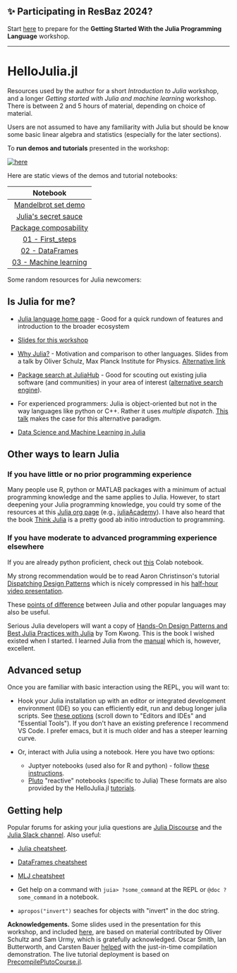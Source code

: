 ## &#10024; Participating in ResBaz 2024?

Start [here](INSTALLATION.md) to prepare for the **Getting Started With the Julia
Programming Language** workshop.

---

# HelloJulia.jl

Resources used by the author for a short *Introduction to Julia* workshop, and a longer
*Getting started with Julia and machine learning* workshop. There is between 2 and 5 hours of material, depending on choice of material.

Users are not assumed to have any familiarity with Julia but should be know some basic
linear algebra and statistics (especially for the later sections).

To **run demos and tutorials** presented in the workshop:

[![here](https://img.shields.io/badge/run-demos%2Ftutorials-informational)](INSTALLATION.md)

Here are static views of the demos and tutorial notebooks:

|Notebook |
|:-------:|
|[Mandelbrot set demo](notebooks/mandelbrot/notebook.ipynb) |
[Julia's secret sauce](notebooks/secret_sauce/notebook.ipynb) |
[Package composability](notebooks/pkg_composability/notebook.ipynb) |
[01 - First_steps](notebooks/01_first_steps/notebook.unexecuted.ipynb) |
[02 - DataFrames](notebooks/02_dataframes/notebook.ipynb) |
[03 - Machine learning](notebooks/03_machine_learning/notebook.ipynb) |


Some random resources for Julia newcomers:

## Is Julia for me?

- [Julia language home page](https://julialang.org) - Good for a quick
  rundown of features and introduction to the broader ecosystem
  
- [Slides for this workshop](/slides/slides.pdf)

- [Why
  Julia?](https://indico.cern.ch/event/1074269/contributions/4539601/attachments/2317518/3945412/why-julia%20slides.pdf) -
  Motivation and comparison to other languages. Slides from a talk by Oliver Schulz, Max
  Planck Institute for Physics.  [Alternative link](https://github.com/oschulz/Why-Julia)

- [Package search at JuliaHub](https://juliahub.com/ui/Packages) - Good for scouting out
  existing julia software (and communities) in your area of interest ([alternative search
  engine](https://juliapackages.com/packages?search=)).

- For experienced programmers: Julia is object-oriented but not in the way languages like
  python or C++. Rather it uses *multiple dispatch*. [This
  talk](https://www.youtube.com/watch?v=kc9HwsxE1OY) makes the case for this alternative
  paradigm.
  
- [Data Science and Machine Learning in
  Julia](https://juliaai.github.io/DataScienceTutorials.jl/)


## Other ways to learn Julia

### If you have little or no prior programming experience

Many people use R, python or MATLAB packages with a minimum of actual
programming knowledge and the same applies to Julia. However, to start
deepening your Julia programming knowledge, you could try some of the
resources at this [Julia org page](https://julialang.org/learning/)
(e.g., [juliaAcademy](https://juliaacademy.com)). I have also heard
that the book [Think
Julia](https://benlauwens.github.io/ThinkJulia.jl/latest/book.html) is
a pretty good ab initio introduction to programming.


### If you have moderate to advanced programming experience elsewhere

If you are already python proficient, check out
[this](https://colab.research.google.com/drive/1G04w8tTl074180DP_Ka9X44r_pndUYxq?usp=sharing#scrollTo=9at61Y3LLJWX)
Colab notebook.

My strong recommendation would be to read Aaron Christinson's tutorial
[Dispatching Design
Patterns](https://github.com/ninjaaron/dispatching-design-patterns)
which is nicely compressed in his [half-hour
video presentation](https://www.youtube.com/watch?v=n-E-1-A_rZM).

These [points of
difference](https://docs.julialang.org/en/v1/manual/noteworthy-differences/)
between Julia and other popular languages may also be useful.

Serious Julia developers will want a copy of [Hands-On Design Patterns
and Best Julia Practices with Julia](https://www.perlego.com/book/1365831/handson-design-patterns-and-best-practices-with-julia-proven-solutions-to-common-problems-in-software-design-for-julia-1x-pdf?utm_source=google&utm_medium=cpc&gclid=CjwKCAjw_L6LBhBbEiwA4c46uv-v5MDWoUCnOsWjAsPQ1OWcownNPPDrKDhhlwNbGG69_zSNFwyM5RoCMgcQAvD_BwE) by Tom Kwong. This is the book
I wished existed when I started. I learned Julia from the
[manual](https://docs.julialang.org/en/v1/) which is, however,
excellent.


## Advanced setup

Once you are familiar with basic interaction using the REPL, you will want to:

- Hook your Julia installation up with an editor or integrated
  development environment (IDE) so you can efficiently edit, run and
  debug longer julia scripts. See [these
  options](https://julialang.org) (scroll down to "Editors and IDEs"
  and "Essential Tools"). If you don't have an existing preference I
  recommend VS Code. I prefer emacs, but it is much older and has a
  steeper learning curve.

- Or, interact with Julia using a notebook. Here you have two options:
  - Juptyer notebooks (used also for R and python) - follow [these
	instructions](https://github.com/JuliaLang/IJulia.jl).
  - [Pluto](https://github.com/fonsp/Pluto.jl) "reactive" notebooks (specific to Julia)
  These formats are also provided by the HelloJulia.jl [tutorials](INSTALLATION.md).


## Getting help

Popular forums for asking your julia questions are [Julia
Discourse](https://discourse.julialang.org) and the [Julia Slack
channel](https://julialang.org/slack/). Also useful:

- [Julia cheatsheet](https://juliadocs.github.io/Julia-Cheat-Sheet/).

- [DataFrames cheatsheet](https://ahsmart.com/pub/data-wrangling-with-data-frames-jl-cheat-sheet/index.html)

- [MLJ cheatsheet](https://JuliaAI.github.io/MLJ.jl/dev/mlj_cheatsheet/)

- Get help on a command with `juia> ?some_command` at the REPL or `@doc ?some_command` in
  a notebook.

- `apropos("invert")` seaches for objects with "invert" in the doc string.



**Acknowledgements.** Some slides used in the presentation for this
workshop, and included [here](/slides), are based on material
contributed by Oliver Schultz and Sam Urmy, which is gratefully
acknowledged. Oscar Smith, Ian Butterworth, and Carsten Bauer
[helped](https://discourse.julialang.org/t/looking-for-simple-example-to-explain-ahead-of-time-compilation/71471/3)
with the just-in-time compilation demonstration. The live tutorial deployment is based on [PrecompilePlutoCourse.jl](https://github.com/jbrea/PrecompilePlutoCourse.jl).
